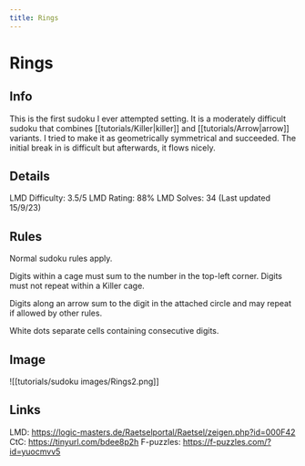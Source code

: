 ```yaml
---
title: Rings
---
```

# Rings
## Info
This is the first sudoku I ever attempted setting. It is a moderately difficult sudoku that combines [[tutorials/Killer|killer]] and [[tutorials/Arrow|arrow]] variants. I tried to make it as geometrically symmetrical and succeeded. The initial break in is difficult but afterwards, it flows nicely.



## Details
LMD Difficulty: 3.5/5
LMD Rating: 88%
LMD Solves: 34
(Last updated 15/9/23)

## Rules
Normal sudoku rules apply.

Digits within a cage must sum to the number in the top-left corner. Digits must not repeat within a Killer cage.

Digits along an arrow sum to the digit in the attached circle and may repeat if allowed by other rules.

White dots separate cells containing consecutive digits.

## Image
![[tutorials/sudoku images/Rings2.png]]


## Links
LMD: https://logic-masters.de/Raetselportal/Raetsel/zeigen.php?id=000F42
CtC: https://tinyurl.com/bdee8p2h
F-puzzles: https://f-puzzles.com/?id=yuocmvv5





